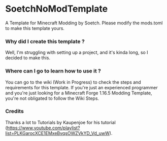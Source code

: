 # SoetchNoModTemplate
A Template for Minecraft Modding by Soetch. Please modify the mods.toml to make this template yours.

### Why did I create this template ?
Well, I'm struggling with setting up a project, and it's kinda long, so I decided to make this.

### Where can I go to learn how to use it ?
You can go to the wiki (Work in Progress) to check the steps and requirements for this template. If you're just an experienced programmer and you're just looking for a Minecraft Forge 1.16.5 Modding Template, you're not obligated to follow the Wiki Steps.

### Credits
Thanks a lot to Tutorials by Kaupenjoe for his tutorial (https://www.youtube.com/playlist?list=PLKGarocXCE1EMxeBvqsOWZVkYD_Vd_uwW).

